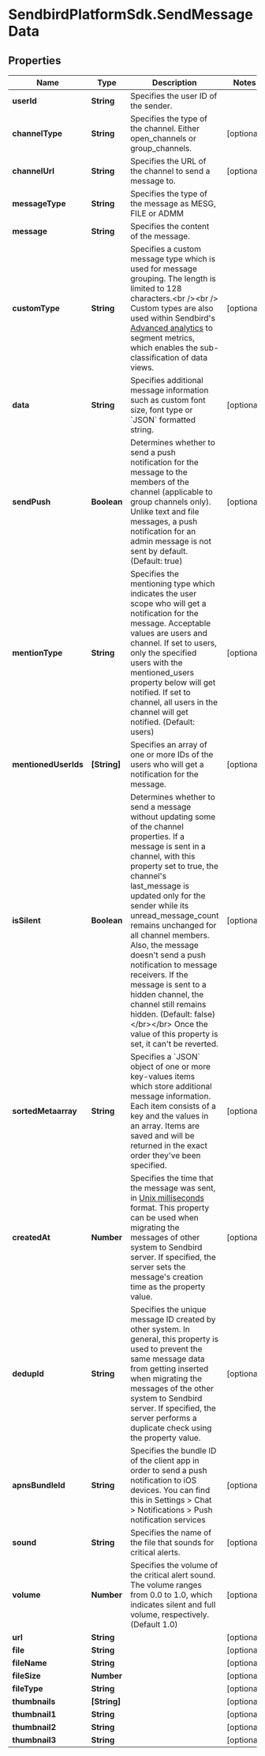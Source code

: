 # SendbirdPlatformSdk.SendMessageData

## Properties

Name | Type | Description | Notes
------------ | ------------- | ------------- | -------------
**userId** | **String** | Specifies the user ID of the sender. | 
**channelType** | **String** | Specifies the type of the channel. Either open_channels or group_channels. | [optional] 
**channelUrl** | **String** | Specifies the URL of the channel to send a message to. | [optional] 
**messageType** | **String** | Specifies the type of the message as MESG, FILE or ADMM | 
**message** | **String** | Specifies the content of the message. | 
**customType** | **String** | Specifies a custom message type which is used for message grouping. The length is limited to 128 characters.&lt;br /&gt;&lt;br /&gt; Custom types are also used within Sendbird&#39;s [Advanced analytics](/docs/chat/v3/platform-api/guides/advanced-analytics) to segment metrics, which enables the sub-classification of data views. | [optional] 
**data** | **String** | Specifies additional message information such as custom font size, font type or &#x60;JSON&#x60; formatted string. | [optional] 
**sendPush** | **Boolean** | Determines whether to send a push notification for the message to the members of the channel (applicable to group channels only). Unlike text and file messages, a push notification for an admin message is not sent by default. (Default: true) | [optional] 
**mentionType** | **String** | Specifies the mentioning type which indicates the user scope who will get a notification for the message. Acceptable values are users and channel. If set to users, only the specified users with the mentioned_users property below will get notified. If set to channel, all users in the channel will get notified. (Default: users) | [optional] 
**mentionedUserIds** | **[String]** | Specifies an array of one or more IDs of the users who will get a notification for the message. | [optional] 
**isSilent** | **Boolean** | Determines whether to send a message without updating some of the channel properties. If a message is sent in a channel, with this property set to true, the channel&#39;s last_message is updated only for the sender while its unread_message_count remains unchanged for all channel members. Also, the message doesn&#39;t send a push notification to message receivers. If the message is sent to a hidden channel, the channel still remains hidden. (Default: false)&lt;/br&gt;&lt;/br&gt;  Once the value of this property is set, it can&#39;t be reverted. | [optional] 
**sortedMetaarray** | **String** | Specifies a &#x60;JSON&#x60; object of one or more key-values items which store additional message information. Each item consists of a key and the values in an array. Items are saved and will be returned in the exact order they&#39;ve been specified. | [optional] 
**createdAt** | **Number** | Specifies the time that the message was sent, in [Unix milliseconds](/docs/chat/v3/platform-api/guides/miscellaneous#2-timestamps) format. This property can be used when migrating the messages of other system to Sendbird server. If specified, the server sets the message&#39;s creation time as the property value. | [optional] 
**dedupId** | **String** | Specifies the unique message ID created by other system. In general, this property is used to prevent the same message data from getting inserted when migrating the messages of the other system to Sendbird server. If specified, the server performs a duplicate check using the property value. | [optional] 
**apnsBundleId** | **String** | Specifies the bundle ID of the client app in order to send a push notification to iOS devices. You can find this in Settings &gt; Chat &gt; Notifications &gt; Push notification services | [optional] 
**sound** | **String** | Specifies the name of the file that sounds for critical alerts. | [optional] 
**volume** | **Number** | Specifies the volume of the critical alert sound. The volume ranges from 0.0 to 1.0, which indicates silent and full volume, respectively. (Default 1.0) | [optional] 
**url** | **String** |  | [optional] 
**file** | **String** |  | [optional] 
**fileName** | **String** |  | [optional] 
**fileSize** | **Number** |  | [optional] 
**fileType** | **String** |  | [optional] 
**thumbnails** | **[String]** |  | [optional] 
**thumbnail1** | **String** |  | [optional] 
**thumbnail2** | **String** |  | [optional] 
**thumbnail3** | **String** |  | [optional] 



